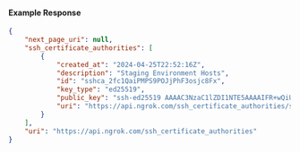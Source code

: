 <!-- Code generated for API Clients. DO NOT EDIT. -->

#### Example Response

```json
{
	"next_page_uri": null,
	"ssh_certificate_authorities": [
		{
			"created_at": "2024-04-25T22:52:16Z",
			"description": "Staging Environment Hosts",
			"id": "sshca_2fc1QaiPMPS9POJjPhF3osjc8Fx",
			"key_type": "ed25519",
			"public_key": "ssh-ed25519 AAAAC3NzaC1lZDI1NTE5AAAAIFR+wQiUf3GF6tXSx/e6NN/4L2cLOsdYG0C2jkfv/bsC",
			"uri": "https://api.ngrok.com/ssh_certificate_authorities/sshca_2fc1QaiPMPS9POJjPhF3osjc8Fx"
		}
	],
	"uri": "https://api.ngrok.com/ssh_certificate_authorities"
}
```
